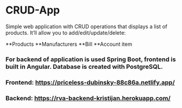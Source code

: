 # CRUD-App

Simple web application with CRUD operations that displays a list of products. It’ll allow you to add/edit/update/delete:

**Products
**Manufacturers
**Bill
**Account item

### For backend of application is used Spring Boot, frontend is built in Angular. Database is created with PostgreSQL.




### Frontend: https://priceless-dubinsky-88c86a.netlify.app/
### Backend: https://rva-backend-kristijan.herokuapp.com/
